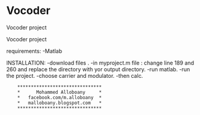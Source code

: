 # Vocoder
Vocoder project


Vocoder project 

requirements:
	-Matlab 

INSTALLATION:
	-download files .
	-in myproject.m file : change line 189 and 260 and replace the directory with yor output directory.
	-run matlab.
	-run the project.
	-choose carrier and modulator.
	-then calc.

		*******************************
		*      Mohammed Alloboany     *
		*   facebook.com/m.alloboany  *
		*   malloboany.blogspot.com   *
		*******************************
